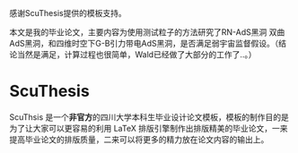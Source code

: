 感谢ScuThesis提供的模板支持。

本文是我的毕业论文，主要内容为使用测试粒子的方法研究了RN-AdS黑洞 双曲AdS黑洞，和四维时空下G-B引力带电AdS黑洞，是否满足弱宇宙监督假设。（结论当然是满足，计算过程也很简单，Wald已经做了大部分的工作了..。）



# ScuThesis
ScuThsis 是一个**非官方**的四川大学本科生毕业设计论文模板，模板的制作目的是为了让大家可以更容易的利用 LaTeX 排版引擎制作出排版精美的毕业论文，一来提高毕业论文的排版质量，二来可以将更多的精力放在论文内容的输出上。


